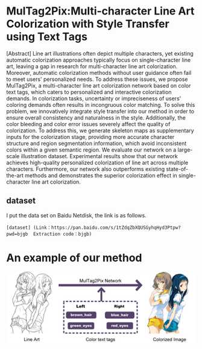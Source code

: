 # MulTag2Pix:Multi-character Line Art Colorization with Style Transfer using Text Tags
[Abstract]  Line art illustrations often depict multiple characters, yet existing automatic colorization approaches typically focus on single-character line art, leaving a gap in research for multi-character line art colorization. Moreover, automatic colorization methods without user guidance often fail to meet users' personalized needs. To address these issues, we propose MulTag2Pix, a multi-character line art colorization network based on color text tags, which caters to personalized and interactive colorization demands. In colorization tasks, uncertainty or impreciseness of users' coloring demands often results in incongruous color matching. To solve this problem, we innovatively integrate style transfer into our method in order to ensure overall consistency and naturalness in the style. Additionally, the color bleeding and color error issues severely affect the quality of colorization. To address this, we generate skeleton maps as supplementary inputs for the colorization stage, providing more accurate character structure and region segmentation information, which avoid inconsistent colors within a given semantic region. We evaluate our network on a large-scale illustration dataset. Experimental results show that our network achieves high-quality personalized colorization of line art across multiple characters. Furthermore, our network also outperforms existing state-of-the-art methods and demonstrates the superior colorization effect in single-character line art colorization.

## dataset
I put the data set on Baidu Netdisk, the link is as follows.

    [dataset] (Link：https://pan.baidu.com/s/1tZdqZbXQUSGyhqHyd3Ptpw?pwd=bjgb  Extraction code：bjgb)

# An example of our method
![image](https://github.com/troyefuli/MulTag2Pix/blob/main/img/show.jpg)
